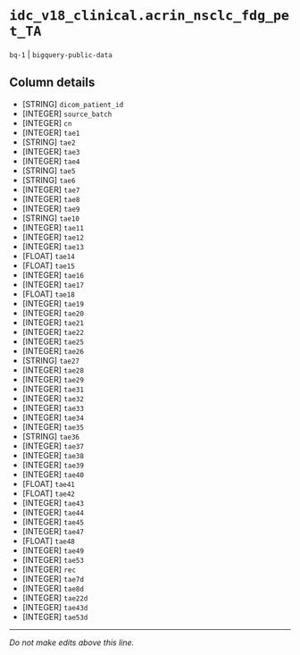 # `idc_v18_clinical.acrin_nsclc_fdg_pet_TA`
`bq-1` | `bigquery-public-data`

## Column details
* [STRING]    `dicom_patient_id`
* [INTEGER]   `source_batch`
* [INTEGER]   `cn`
* [INTEGER]   `tae1`
* [STRING]    `tae2`
* [INTEGER]   `tae3`
* [INTEGER]   `tae4`
* [STRING]    `tae5`
* [STRING]    `tae6`
* [INTEGER]   `tae7`
* [INTEGER]   `tae8`
* [INTEGER]   `tae9`
* [STRING]    `tae10`
* [INTEGER]   `tae11`
* [INTEGER]   `tae12`
* [INTEGER]   `tae13`
* [FLOAT]     `tae14`
* [FLOAT]     `tae15`
* [INTEGER]   `tae16`
* [INTEGER]   `tae17`
* [FLOAT]     `tae18`
* [INTEGER]   `tae19`
* [INTEGER]   `tae20`
* [INTEGER]   `tae21`
* [INTEGER]   `tae22`
* [INTEGER]   `tae25`
* [INTEGER]   `tae26`
* [STRING]    `tae27`
* [INTEGER]   `tae28`
* [INTEGER]   `tae29`
* [INTEGER]   `tae31`
* [INTEGER]   `tae32`
* [INTEGER]   `tae33`
* [INTEGER]   `tae34`
* [INTEGER]   `tae35`
* [STRING]    `tae36`
* [INTEGER]   `tae37`
* [INTEGER]   `tae38`
* [INTEGER]   `tae39`
* [INTEGER]   `tae40`
* [FLOAT]     `tae41`
* [FLOAT]     `tae42`
* [INTEGER]   `tae43`
* [INTEGER]   `tae44`
* [INTEGER]   `tae45`
* [INTEGER]   `tae47`
* [FLOAT]     `tae48`
* [INTEGER]   `tae49`
* [INTEGER]   `tae53`
* [INTEGER]   `rec`
* [INTEGER]   `tae7d`
* [INTEGER]   `tae8d`
* [INTEGER]   `tae22d`
* [INTEGER]   `tae43d`
* [INTEGER]   `tae53d`

-------------------------------------------------------------------------------
*Do not make edits above this line.*

